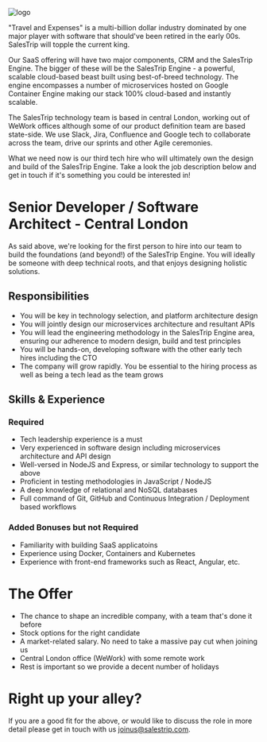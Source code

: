 ![logo](https://i.imgur.com/ssIuhQW.jpg)

"Travel and Expenses" is a multi-billion dollar industry dominated by one major player with software that should've been retired in the early 00s. SalesTrip will topple the current king.

Our SaaS offering will have two major components, CRM and the SalesTrip Engine. The bigger of these will be the SalesTrip Engine - a powerful, scalable cloud-based beast built using best-of-breed technology. The engine encompasses a number of microservices hosted on Google Container Engine making our stack 100% cloud-based and instantly scalable.

The SalesTrip technology team is based in central London, working out of WeWork offices although some of our product definition team are based state-side. We use Slack, Jira, Confluence and Google tech to collaborate across the team, drive our sprints and other Agile ceremonies.

What we need now is our third tech hire who will ultimately own the design and build of the SalesTrip Engine. Take a look the job description below and get in touch if it's something you could be interested in!

# Senior Developer / Software Architect - Central London
As said above, we're looking for the first person to hire into our team to build the foundations (and beyond!) of the SalesTrip Engine. You will ideally be someone with deep technical roots, and that enjoys designing holistic solutions.

## Responsibilities
- You will be key in technology selection, and platform architecture design
- You will jointly design our microservices architecture and resultant APIs
- You will lead the engineering methodology in the SalesTrip Engine area, ensuring our adherence to modern design, build and test principles
- You will be hands-on, developing software with the other early tech hires including the CTO
- The company will grow rapidly. You be essential to the hiring process as well as being a tech lead as the team grows
## Skills & Experience
### Required

- Tech leadership experience is a must
- Very experienced in software design including microservices architecture and API design
- Well-versed in NodeJS and Express, or similar technology to support the above
- Proficient in testing methodologies in JavaScript / NodeJS
- A deep knowledge of relational and NoSQL databases
- Full command of Git, GitHub and Continuous Integration / Deployment based workflows

### Added Bonuses but not Required
- Familiarity with building SaaS applicatoins
- Experience using Docker, Containers and Kubernetes
- Experience with front-end frameworks such as React, Angular, etc.

# The Offer
- The chance to shape an incredible company, with a team that's done it before
- Stock options for the right candidate
- A market-related salary. No need to take a massive pay cut when joining us
- Central London office (WeWork) with some remote work
- Rest is important so we provide a decent number of holidays

# Right up your alley?
If you are a good fit for the above, or would like to discuss the role in more detail please get in touch with us [joinus@salestrip.com](mailto:mganapathy@alacato.com).
